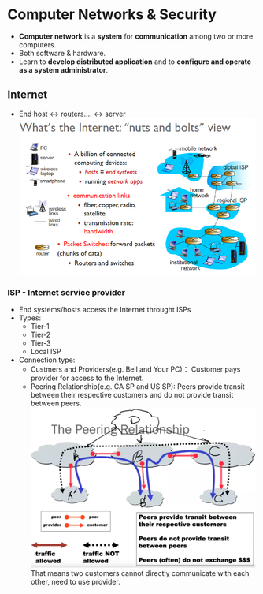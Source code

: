 # Computer Networks & Security
- **Computer network** is a **system** for **communication** among two or more computers.
- Both software & hardware.
- Learn to **develop distributed application** and to **configure and operate as a system administrator**.

## Internet
- End host <-> routers.... <-> server
<img src="nuts.png"></img>

### ISP - Internet service provider
- End systems/hosts access the Internet throught ISPs
- Types:
  - Tier-1
  - Tier-2
  - Tier-3
  - Local ISP
- Connection type:
  - Custmers and Providers(e.g. Bell and Your PC)： Customer pays provider for access to the Internet.
  - Peering Relationship(e.g. CA SP and US SP): Peers provide transit between their respective customers and do not provide transit between peers. 
<img src="connection.png"></img>
That means two customers cannot directly communicate with each other, need to use provider.

